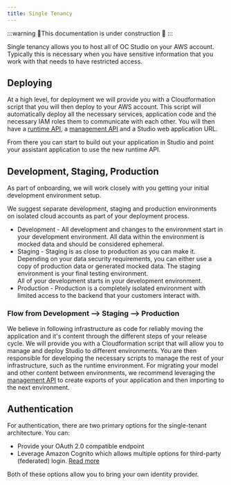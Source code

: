 ```yaml
---
title: Single Tenancy
---
```


:::warning
🚧This documentation is under construction 🚧
:::

Single tenancy allows you to host all of OC Studio on your AWS account.  Typically this is necessary when you have sensitive information that you work with that needs to have restricted access.  

## Deploying

At a high level, for deployment we will provide you with a Cloudformation script that you will then deploy to your AWS account.  This script will automatically deploy all the necessary services, application code and the necessary IAM roles them to communicate with each other.  You will then have a [runtime API](/docs/development/api/runtime), a [management API](/docs/development/api/graphql) and a Studio web application URL.

From there you can start to build out your application in Studio and point your assistant application to use the new runtime API.

## Development, Staging, Production

As part of onboarding, we will work closely with you getting your initial development environment setup. 

We suggest separate development, staging and production environments on isolated cloud accounts as part of your deployment process.

* Development - All development and changes to the environment start in your development environment.  All data within the environment is mocked data and should be considered ephemeral. 
* Staging - Staging is as close to production as you can make it.  Depending on your data security requirements, you can either use a copy of production data or generated mocked data.  The staging environment is your final testing environment.  
All of your development starts in your development environment.  
* Production - Production is a completely isolated environment with limited access to the backend that your customers interact with.

### Flow from Development --> Staging --> Production

We believe in following infrastructure as code for reliably moving the application and it's content through the different steps of your release cycle.  We will provide you with a Cloudformation script that will allow you to manage and deploy Studio to different environments.  You are then responsible for developing the necessary scripts to manage the rest of your infrastructure, such as the runtime environment.  For migrating your model and other content between environments, we recommend leveraging the [management API](/docs/development/api/graphql) to create exports of your application and then importing to the next environment.



## Authentication

For authentication, there are two primary options for the single-tenant architecture.  You can:

* Provide your OAuth 2.0 compatible endpoint
* Leverage Amazon Cognito which allows multiple options for third-party (federated) login.  [Read more](https://docs.aws.amazon.com/cognito/latest/developerguide/cognito-user-pools-identity-federation.html)

Both of these options allow you to bring your own identity provider.


